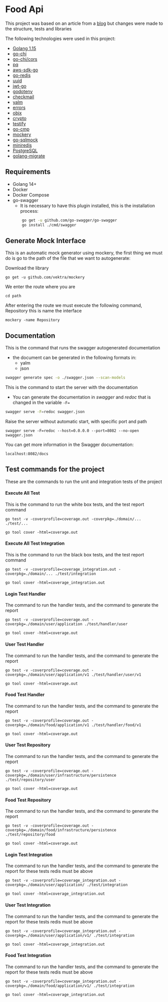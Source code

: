 # Food Api
This project was based on an article from a [blog](https://dev.to/stevensunflash/using-domain-driven-design-ddd-in-golang-3ee5) but changes were made to the structure, tests and libraries

The following technologies were used in this project:
- [Golang 1.15](https://golang.org/dl/)
- [go-chi](https://github.com/go-chi/chi)
- [go-chi/cors](https://github.com/go-chi/cors)
- [pq](https://github.com/lib/pq)
- [aws-sdk-go](https://github.com/aws/aws-sdk-go) 
- [go-redis](https://github.com/go-redis/redis)
- [uuid](https://github.com/google/uuid)  
- [jwt-go](https://github.com/dgrijalva/jwt-go)  
- [godotenv](https://github.com/joho/godotenv)
- [checkmail](https://github.com/badoux/checkmail)
- [yalm](https://github.com/go-yaml/yaml)
- [errors](https://github.com/pkg/errors)
- [objx](https://github.com/stretchr/objx)  
- [crypto](https://pkg.go.dev/golang.org/x/crypto)  
- [testify](https://github.com/stretchr/testify)
- [go-cmp](https://github.com/google/go-cmp)
- [mockery](https://github.com/vektra/mockery)
- [go-sqlmock](https://github.com/DATA-DOG/go-sqlmock)
- [miniredis](https://github.com/alicebob/miniredis)
- [PostgreSQL](https://www.postgresql.org/download/)
- [golang-migrate](https://github.com/golang-migrate/migrate/)

## Requirements
- Golang 14+
- Docker
- Docker Compose
- go-swagger
    * It is necessary to have this plugin installed, this is the installation process:
    ```bash
        go get -u github.com/go-swagger/go-swagger
        go install ./cmd/swagger
    ```

## Generate Mock Interface
This is an automatic mock generator using mockery, the first thing we must do is go to the path of the file that we want to autogenerate:

Download the library
```
go get -u github.com/vektra/mockery
```

We enter the route where you are
```
cd path
```

After entering the route we must execute the following command, Repository this is name the interface
```
mockery -name Repository
```

## Documentation

This is the command that runs the swagger autogenerated documentation
* the document can be generated in the following formats in:
    * yalm
    * json
```bash
swagger generate spec -o ./swagger.json --scan-models
```

This is the command to start the server with the documentation
* You can generate the documentation in _swagger_ and _redoc_ that is changed in the variable `-F=`
```bash
swagger serve -F=redoc swagger.json
```

Raise the server without automatic start, with specific port and path
````
swagger serve -F=redoc --host=0.0.0.0 --port=8082 --no-open swagger.json
````

You can get more information in the Swagger documentation:
```
localhost:8082/docs
```

## Test commands for the project
These are the commands to run the unit and integration tests of the project

#### Execute All Test
This is the command to run the white box tests, and the test report command
```
go test -v -coverprofile=coverage.out -coverpkg=./domain/... ./test/...

go tool cover -html=coverage.out
```

#### Execute All Test Integration 
This is the command to run the black box tests, and the test report command
```
go test -v -coverprofile=coverage_integration.out -coverpkg=./domain/... ./test/integration

go tool cover -html=coverage_integration.out
```

#### Login Test Handler
The command to run the handler tests, and the command to generate the report
````
go test -v -coverprofile=coverage.out -coverpkg=./domain/user/application ./test/handler/user

go tool cover -html=coverage.out
````

#### User Test Handler
The command to run the handler tests, and the command to generate the report
````
go test -v -coverprofile=coverage.out -coverpkg=./domain/user/application/v1 ./test/handler/user/v1

go tool cover -html=coverage.out
````

#### Food Test Handler
The command to run the handler tests, and the command to generate the report
````
go test -v -coverprofile=coverage.out -coverpkg=./domain/food/application/v1 ./test/handler/food/v1

go tool cover -html=coverage.out
````

#### User Test Repository
The command to run the handler tests, and the command to generate the report
````
go test -v -coverprofile=coverage.out -coverpkg=./domain/user/infrastructure/persistence ./test/repository/user

go tool cover -html=coverage.out
````

#### Food Test Repository
The command to run the handler tests, and the command to generate the report
````
go test -v -coverprofile=coverage.out -coverpkg=./domain/food/infrastructure/persistence ./test/repository/food

go tool cover -html=coverage.out
````

#### Login Test Integration
The command to run the handler tests, and the command to generate the report for these tests redis must be above
````
go test -v -coverprofile=coverage_integration.out -coverpkg=./domain/user/application/ ./test/integration

go tool cover -html=coverage_integration.out
````

#### User Test Integration
The command to run the handler tests, and the command to generate the report for these tests redis must be above
````
go test -v -coverprofile=coverage_integration.out -coverpkg=./domain/user/application/v1/ ./test/integration

go tool cover -html=coverage_integration.out
````

#### Food Test Integration
The command to run the handler tests, and the command to generate the report for these tests redis must be above
````
go test -v -coverprofile=coverage_integration.out -coverpkg=./domain/food/application/v1/ ./test/integration

go tool cover -html=coverage_integration.out
````